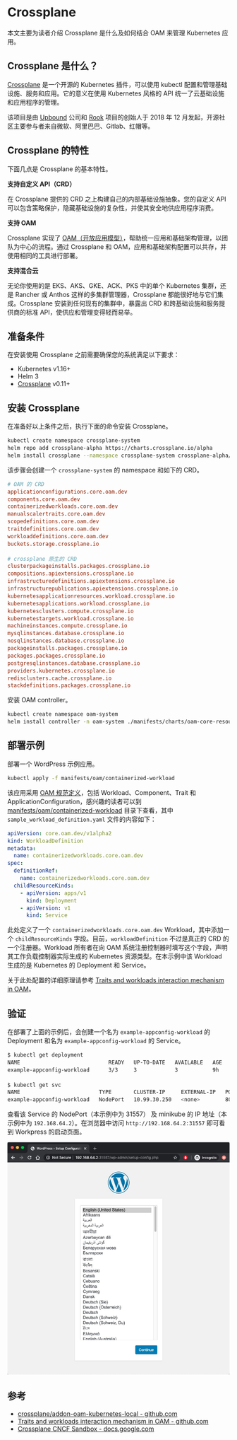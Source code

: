 # Crossplane

本文主要为读者介绍 Crossplane 是什么及如何结合 OAM 来管理 Kubernetes 应用。

## Crossplane 是什么？

[Crossplane](https://crossplane.io/) 是一个开源的 Kubernetes 插件，可以使用 kubectl 配置和管理基础设施、服务和应用。它的意义在使用 Kubernetes 风格的 API 统一了云基础设施和应用程序的管理。

该项目是由 [Upbound](https://upbound.io/) 公司和 [Rook](https://rook.io) 项目的创始人于 2018 年 12 月发起，开源社区主要参与者来自微软、阿里巴巴、Gitlab、红帽等。

## Crossplane 的特性

下面几点是 Crossplane 的基本特性。

**支持自定义 API（CRD）**

在 Crossplane 提供的 CRD 之上构建自己的内部基础设施抽象。您的自定义 API 可以包含策略保护，隐藏基础设施的复杂性，并使其安全地供应用程序消费。

**支持 OAM**

Crossplane 实现了 [OAM（开放应用模型）](./oam.md)，帮助统一应用和基础架构管理，以团队为中心的流程。通过 Crossplane 和 OAM，应用和基础架构配置可以共存，并使用相同的工具进行部署。

**支持混合云**

无论你使用的是 EKS、AKS、GKE、ACK、PKS 中的单个 Kubernetes 集群，还是 Rancher 或 Anthos 这样的多集群管理器，Crossplane 都能很好地与它们集成。Crossplane 安装到任何现有的集群中，暴露出 CRD 和跨基础设施和服务提供商的标准 API，使供应和管理变得轻而易举。

## 准备条件

在安装使用 Crossplane 之前需要确保您的系统满足以下要求：

- Kubernetes v1.16+
- Helm 3
- [Crossplane](https://github.com/crossplane/crossplane) v0.11+

## 安装 Crossplane

在准备好以上条件之后，执行下面的命令安装 Crossplane。

```bash
kubectl create namespace crossplane-system
helm repo add crossplane-alpha https://charts.crossplane.io/alpha
helm install crossplane --namespace crossplane-system crossplane-alpha/crossplane
```

该步骤会创建一个 `crossplane-system` 的 namespace 和如下的 CRD。

```ini
# OAM 的 CRD
applicationconfigurations.core.oam.dev
components.core.oam.dev
containerizedworkloads.core.oam.dev
manualscalertraits.core.oam.dev
scopedefinitions.core.oam.dev
traitdefinitions.core.oam.dev
workloaddefinitions.core.oam.dev
buckets.storage.crossplane.io

# crossplane 原生的 CRD
clusterpackageinstalls.packages.crossplane.io
compositions.apiextensions.crossplane.io
infrastructuredefinitions.apiextensions.crossplane.io
infrastructurepublications.apiextensions.crossplane.io
kubernetesapplicationresources.workload.crossplane.io
kubernetesapplications.workload.crossplane.io
kubernetesclusters.compute.crossplane.io
kubernetestargets.workload.crossplane.io
machineinstances.compute.crossplane.io
mysqlinstances.database.crossplane.io
nosqlinstances.database.crossplane.io
packageinstalls.packages.crossplane.io
packages.packages.crossplane.io
postgresqlinstances.database.crossplane.io
providers.kubernetes.crossplane.io
redisclusters.cache.crossplane.io
stackdefinitions.packages.crossplane.io
```

安装 OAM controller。

```bash
kubectl create namespace oam-system
helm install controller -n oam-system ./manifests/charts/oam-core-resources/ 
```

## 部署示例

部署一个 WordPress 示例应用。

```bash
kubectl apply -f manifests/oam/containerized-workload
```

该应用采用 [OAM 规范定义](../cloud-native/define-cloud-native-app.md)，包括 Workload、Component、Trait 和 ApplicationConfiguration，感兴趣的读者可以到 [manifests/oam/containerized-workload](https://github.com/rootsongjc/kubernetes-handbook/tree/master/manifests/oam/containerized-workload) 目录下查看，其中 `sample_workload_definition.yaml` 文件的内容如下：

```yaml
apiVersion: core.oam.dev/v1alpha2
kind: WorkloadDefinition
metadata:
  name: containerizedworkloads.core.oam.dev
spec:
  definitionRef:
    name: containerizedworkloads.core.oam.dev
  childResourceKinds:
    - apiVersion: apps/v1
      kind: Deployment
    - apiVersion: v1
      kind: Service
```

此处定义了一个 `containerizedworkloads.core.oam.dev` Workload，其中添加一个 `childResourceKinds` 字段。目前，`workloadDefinition` 不过是真正的 CRD 的一个注册器。Workload 所有者在向 OAM 系统注册控制器时填写这个字段，声明其工作负载控制器实际生成的 Kubernetes 资源类型。在本示例中该 Workload 生成的是 Kubernetes 的 Deployment 和 Service。

关于此处配置的详细原理请参考 [Traits and workloads interaction mechanism in OAM](https://github.com/crossplane/oam-kubernetes-runtime/blob/master/design/one-pager-trait-workload-interaction-mechanism.md)。

## 验证

在部署了上面的示例后，会创建一个名为 `example-appconfig-workload` 的 Deployment 和名为 `example-appconfig-workload` 的 Service。

```bash
$ kubectl get deployment
NAME                            READY   UP-TO-DATE   AVAILABLE   AGE
example-appconfig-workload      3/3     3            3           9h

$ kubectl get svc
NAME                         TYPE       CLUSTER-IP     EXTERNAL-IP   PORT(S)        AGE
example-appconfig-workload   NodePort   10.99.30.250   <none>        80:31557/TCP   9h
```

查看该 Service 的 NodePort（本示例中为 31557） 及 minikube 的 IP 地址（本示例中为 `192.168.64.2`）。在浏览器中访问 `http://192.168.64.2:31557` 即可看到 Workpress 的启动页面。

![Wordpress 页面](../images/wordpress.jpg)

## 参考

- [crossplane/addon-oam-kubernetes-local - github.com](https://github.com/crossplane/addon-oam-kubernetes-local)
- [Traits and workloads interaction mechanism in OAM - github.com](https://github.com/crossplane/oam-kubernetes-runtime/blob/master/design/one-pager-trait-workload-interaction-mechanism.md)
- [Crossplane CNCF Sandbox - docs.google.com](https://docs.google.com/presentation/d/1HEQtVMwQxrpkQg2UWUNi0RPdjmJ6TaZLr50Cr_anNeQ/edit#slide=id.g8801599ecb_0_72)